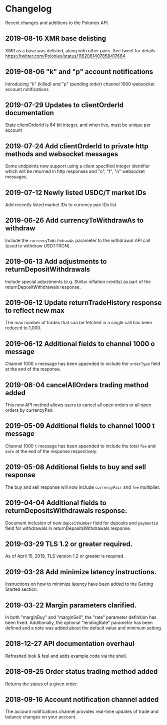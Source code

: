 # Changelog

Recent changes and additions to the Poloniex API.

## 2019-08-16 XMR base delisting
XMR as a base was delisted, along with other pairs. See tweet for details - https://twitter.com/Poloniex/status/1162061407858417664

## 2019-08-06 "k" and "p" account notifications
Introducing "k" (killed) and "p" (pending order) channel 1000 websocket account notifications

## 2019-07-29 Updates to clientOrderId documentation
State clientOrderId is 64 bit integer, and when live, must be unique per account

## 2019-07-24 Add clientOrderId to private http methods and websocket messages
Some endpoints now support using a client specified integer identifier which will be returned in http responses and "o", "t", "n" websocket messages.

## 2019-07-12 Newly listed USDC/T market IDs
Add recently listed market IDs to currency pair IDs list

## 2019-06-26 Add currencyToWithdrawAs to withdraw
Include the `currencyToWithdrawAs` parameter to the withdrawal API call (used to withdraw USDTTRON).

## 2019-06-13 Add adjustments to returnDepositWithdrawals
Include special adjustments (e.g. Stellar inflation credits) as part of the returnDepositWithdrawals response.

## 2019-06-12 Update returnTradeHistory response to reflect new max
The max number of trades that can be fetched in a single call has been reduced to 1,000.

## 2019-06-12 Additional fields to channel 1000 o message
Channel 1000 `o` message has been appended to include the `orderType` field at the end of the response.

## 2019-06-04 cancelAllOrders trading method added
This new API method allows users to cancel all open orders or all open orders by currencyPair.

## 2019-05-09 Additional fields to channel 1000 t message
Channel 1000 `t` message has been appended to include the total `fee` and `date` at the end of the response respectively.

## 2019-05-08 Additional fields to buy and sell response
The buy and sell response will now include `currencyPair` and `fee` multiplier.

## 2019-04-04 Additional fields to returnDepositsWithdrawals response.

Document inclusion of new `depositNumber` field for deposits and `paymentID` field for withdrawals in returnDepositsWithdrawals response.

## 2019-03-29 TLS 1.2 or greater required.

As of April 15, 2019, TLS version 1.2 or greater is required.

## 2019-03-28 Add minimize latency instructions.

Instructions on how to minimize latency have been added to the Getting Started section.

## 2019-03-22 Margin parameters clarified.

In both "marginBuy" and "marginSell", the "rate" parameter definition has been fixed. Additionally, the optional "lendingRate" parameter has been defined and a note was added about the default value and minimum setting.

## 2018-12-27 API documentation overhaul

Refreshed look & feel and adds example code via the shell.

## 2018-09-25 Order status trading method added

Returns the status of a given order.

## 2018-09-16 Account notification channel added

The account notifications channel provides real-time updates of trade and balance changes on your account.

